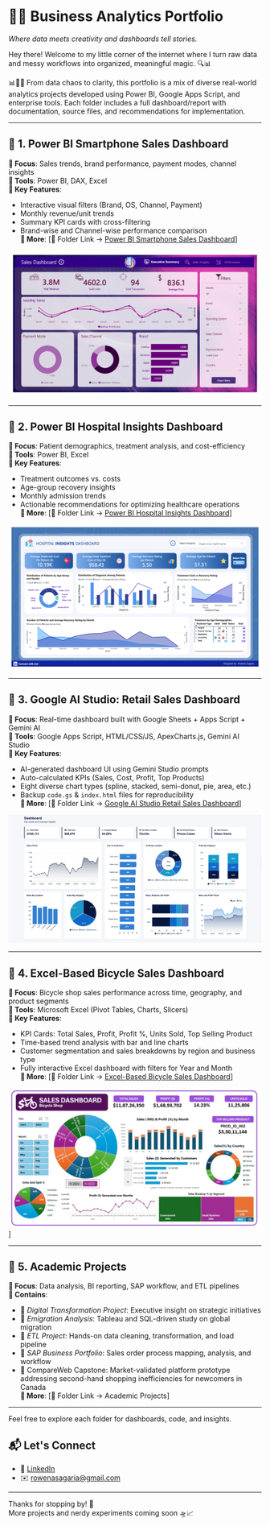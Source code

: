 

# 🧠✨ Business Analytics Portfolio
*Where data meets creativity and dashboards tell stories.*

Hey there! Welcome to my little corner of the internet where I turn raw data and messy workflows into organized, meaningful magic. 🔍📊


📊📁🔄 From data chaos to clarity, this portfolio is a mix of diverse real-world analytics projects developed using Power BI, Google Apps Script, and enterprise tools. Each folder includes a full dashboard/report with documentation, source files, and recommendations for implementation.

---

## 📂 1. Power BI Smartphone Sales Dashboard
**📍 Focus**: Sales trends, brand performance, payment modes, channel insights  
**🧰 Tools**: Power BI, DAX, Excel  
**🎯 Key Features**:
- Interactive visual filters (Brand, OS, Channel, Payment)
- Monthly revenue/unit trends
- Summary KPI cards with cross-filtering
- Brand-wise and Channel-wise performance comparison  
**📄 More**: [📁 Folder Link → [Power BI Smartphone Sales Dashboard](https://github.com/rowenasagaria/Business-Analytics-Portfolio/tree/68b8fd5773ae2c6582ec101d873dd58d11704f83/Power%20BI%20Smartphone%20Sales%20Dashboard)]

![Dashboard](https://github.com/rowenasagaria/Business-Analytics-Portfolio/blob/0194dbe145731edfd0b24fb4cd1077bae975b497/Power%20BI%20Smartphone%20Sales%20Dashboard/Smartphone%20Sales%20Analysis%20Dashboard.png)


---

## 📂 2. Power BI Hospital Insights Dashboard
**📍 Focus**: Patient demographics, treatment analysis, and cost-efficiency  
**🧰 Tools**: Power BI, Excel  
**🎯 Key Features**:
- Treatment outcomes vs. costs
- Age-group recovery insights
- Monthly admission trends
- Actionable recommendations for optimizing healthcare operations  
**📄 More**: [📁 Folder Link → [Power BI Hospital Insights Dashboard](https://github.com/rowenasagaria/Business-Analytics-Portfolio/tree/4b21daa11fbf22dc1d3535e192227bcc6e5ac9cb/Power%20BI%20Hospital%20Insights%20Dashboard)]

![Dashboard](https://github.com/rowenasagaria/Business-Analytics-Portfolio/blob/4b21daa11fbf22dc1d3535e192227bcc6e5ac9cb/Power%20BI%20Hospital%20Insights%20Dashboard/Hospital%20Insights%20Dashboard.png)


---


## 📂 3. Google AI Studio: Retail Sales Dashboard
**📍 Focus**: Real-time dashboard built with Google Sheets + Apps Script + Gemini AI  
**🧰 Tools**: Google Apps Script, HTML/CSS/JS, ApexCharts.js, Gemini AI Studio  
**🎯 Key Features**:
- AI-generated dashboard UI using Gemini Studio prompts
- Auto-calculated KPIs (Sales, Cost, Profit, Top Products)
- Eight diverse chart types (spline, stacked, semi-donut, pie, area, etc.)
- Backup `code.gs` & `index.html` files for reproducibility  
**📄 More**: [📁 Folder Link → [Google AI Studio Retail Sales Dashboard](https://github.com/rowenasagaria/Business-Analytics-Portfolio/tree/551ed6e3d8fa1db9e9391e2a47ce928056e36130/Google%20AI%20Studio%20Retail%20Sales%20Dashboard)]

![Dashboard](https://github.com/rowenasagaria/Business-Analytics-Portfolio/blob/551ed6e3d8fa1db9e9391e2a47ce928056e36130/Google%20AI%20Studio%20Retail%20Sales%20Dashboard/Retail%20Sales%20Dashboard.png)

---

## 📂 4. Excel-Based Bicycle Sales Dashboard
**📍 Focus**: Bicycle shop sales performance across time, geography, and product segments  
**🧰 Tools**: Microsoft Excel (Pivot Tables, Charts, Slicers)  
**🎯 Key Features**:
- KPI Cards: Total Sales, Profit, Profit %, Units Sold, Top Selling Product
- Time-based trend analysis with bar and line charts
- Customer segmentation and sales breakdowns by region and business type
- Fully interactive Excel dashboard with filters for Year and Month  
**📄 More**: [📁 Folder Link → [Excel-Based Bicycle Sales Dashboard](https://github.com/rowenasagaria/Business-Analytics-Portfolio/tree/551ed6e3d8fa1db9e9391e2a47ce928056e36130/Excel%20Bicycle%20Sales%20Dashboard)]

![Dashboard](https://github.com/rowenasagaria/Business-Analytics-Portfolio/blob/551ed6e3d8fa1db9e9391e2a47ce928056e36130/Excel%20Bicycle%20Sales%20Dashboard/Dashboard.jpg)]

---

## 📂 5. Academic Projects
**📍 Focus**: Data analysis, BI reporting, SAP workflow, and ETL pipelines  
**🧾 Contains**:
- 📌 *Digital Transformation Project*: Executive insight on strategic initiatives  
- 📌 *Emigration Analysis*: Tableau and SQL-driven study on global migration  
- 📌 *ETL Project*: Hands-on data cleaning, transformation, and load pipeline  
- 📌 *SAP Business Portfolio*: Sales order process mapping, analysis, and workflow
- 📌 CompareWeb Capstone: Market-validated platform prototype addressing second-hand shopping inefficiencies for newcomers in Canada  
**📄 More**: [📁 Folder Link → Academic Projects]

---


Feel free to explore each folder for dashboards, code, and insights.  


## 📬 Let's Connect

- 💼 [LinkedIn](https://www.linkedin.com/in/rowena-sagaria/)  
- ✉️ [rowenasagaria@gmail.com](mailto:rowenasagaria@gmail.com)


---

Thanks for stopping by! 🌈  
More projects and nerdy experiments coming soon 🛸📈
